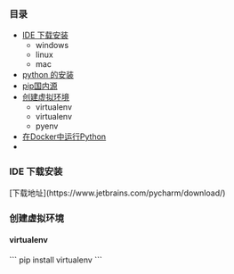 ### 目录
- [IDE 下载安装](#download)
    - windows
    - linux
    - mac
- [python 的安装]()
- [pip国内源]()
- [创建虚拟环境](#env)
    - virtualenv
    - virtualenv
    - pyenv
- [在Docker中运行Python]()
- 



<h3 id="download"/>IDE 下载安装</h3>
[下载地址](https://www.jetbrains.com/pycharm/download/)

<h3 id="env"/>创建虚拟环境</h3>
<h4 id="env"/>virtualenv</h4>
```
pip install virtualenv
```
